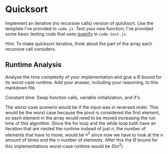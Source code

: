 # Quicksort

Implement an iterative (no recursive calls) version of quicksort. Use the
template I've provided in `code.js`. Test your new function; I've provided some
basic testing code that uses [jsverify](https://jsverify.github.io/) in
`code.test.js`.

Hint: To make quicksort iterative, think about the part of the array each
recursive call considers.

## Runtime Analysis

Analyse the time complexity of your implementation and give a $\Theta$ bound for
its worst-case runtime. Add your answer, including your reasoning, to this
markdown file.

Constant time: Swap function calls, variable initialization, and if's

The worst-case scenerio would be if the input was in reversed order. This would be the worst case because the pivot is considered the first element, so each element in the array would need to be moved increasing the run time of this algorithm. SInce the for loop and the while loop both have an iteration that are nested the runtime instead of just $n$, the number of elements that have to move, would be $n^2$ since now we have to look at the n amount of times and the n number of elements. After this the $\Theta$ bound for this implementations worst-case runtime would be $\Theta(n^2)$
